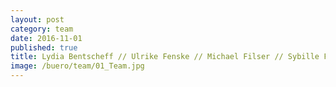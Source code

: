 ```yaml
---
layout: post
category: team
date: 2016-11-01
published: true
title: Lydia Bentscheff // Ulrike Fenske // Michael Filser // Sybille Frederiks // Maria Garcia Barrera // Daniel Gleißenberg // Theresa Grave // Lena Greger // Astrid Hiljegerdes // Hans-Jürgen Keisel // Martin Kranich // Paul Ludwig // Milanko Moraske // Ralf Nägele // Arturo Panichi // Jürgen Ruf // Ulrike Vogel // Verena Wiederholt // Karin Willke // Nancy Zimmermann
image: /buero/team/01_Team.jpg
---
```

